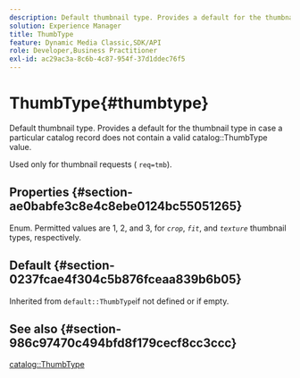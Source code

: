 ```yaml
---
description: Default thumbnail type. Provides a default for the thumbnail type in case a particular catalog record does not contain a valid catalog ThumbType value.
solution: Experience Manager
title: ThumbType
feature: Dynamic Media Classic,SDK/API
role: Developer,Business Practitioner
exl-id: ac29ac3a-8c6b-4c87-954f-37d1ddec76f5
---
```

# ThumbType{#thumbtype}

Default thumbnail type. Provides a default for the thumbnail type in case a particular catalog record does not contain a valid catalog::ThumbType value.

Used only for thumbnail requests ( `req=tmb`).

## Properties {#section-ae0babfe3c8e4c8ebe0124bc55051265}

Enum. Permitted values are 1, 2, and 3, for *`crop`*, *`fit`*, and *`texture`* thumbnail types, respectively.

## Default {#section-0237fcae4f304c5b876fceaa839b6b05}

Inherited from `default::ThumbType`if not defined or if empty.

## See also {#section-986c97470c494bfd8f179cecf8cc3ccc}

[catalog::ThumbType](../../../../../is-api/image-catalog/image-serving-api-ref/c-image-catalog-reference/c-image-svg-data-reference/c-image-data-reference/r-thumbtype-cat.md#reference-41149ddffc8749cba2f8d9c8e2611e03)
